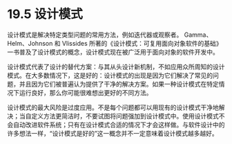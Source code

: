 # 19.5 设计模式

设计模式是解决特定类型问题的常用方法，例如迭代器或观察者。 Gamma、Helm、Johnson 和 Vlissides 所著的《设计模式：可复用面向对象软件的基础》一书普及了设计模式的概念，设计模式现在被广泛用于面向对象的软件开发中。

设计模式代表了设计的替代方案：与其从头设计新机制，不如应用众所周知的设计模式。在大多数情况下，这是好的：设计模式的出现是因为它们解决了常见的问题，并且因为它们被普遍认为提供了干净的解决方案。如果一种设计模式在特定情况下运行良好，那么你可能很难想出更好的不同方法。

设计模式的最大风险是过度应用。不是每个问题都可以用现有的设计模式干净地解决；当自定义方法更简洁时，不要试图将问题强加到设计模式中。使用设计模式不会自动改进软件系统；只有在设计模式合适的情况下才会这样做。与软件设计中的许多想法一样，“设计模式是好的”这一概念并不一定意味着设计模式越多越好。
